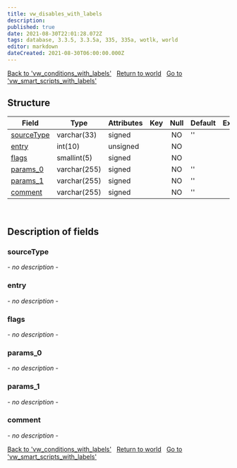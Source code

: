 ```yaml
---
title: vw_disables_with_labels
description: 
published: true
date: 2021-08-30T22:01:28.072Z
tags: database, 3.3.5, 3.3.5a, 335, 335a, wotlk, world
editor: markdown
dateCreated: 2021-08-30T06:00:00.000Z
---
```


<a href="https://trinitycore.info/de/database/335/world/vw_conditions_with_labels" class="mt-5 v-btn v-btn--depressed v-btn--flat v-btn--outlined theme--light v-size--default darkblue--text text--lighten-3"><span class="v-btn__content"><i aria-hidden="true" class="v-icon notranslate v-icon--left mdi mdi-arrow-left theme--light"></i><span>Back to 'vw_conditions_with_labels'</span></span></a>&nbsp;&nbsp;&nbsp;<a href="https://trinitycore.info/de/database/335/world/home" class="mt-5 v-btn v-btn--depressed v-btn--flat v-btn--outlined theme--light v-size--default darkblue--text text--lighten-3"><span class="v-btn__content"><i aria-hidden="true" class="v-icon notranslate v-icon--left mdi mdi-home-outline theme--light"></i><span>Return to world</span></span></a>&nbsp;&nbsp;&nbsp;<a href="https://trinitycore.info/de/database/335/world/vw_smart_scripts_with_labels" class="mt-5 v-btn v-btn--depressed v-btn--flat v-btn--outlined theme--light v-size--default darkblue--text text--lighten-3"><span class="v-btn__content"><span>Go to 'vw_smart_scripts_with_labels'</span><i aria-hidden="true" class="v-icon notranslate v-icon--right mdi mdi-arrow-right theme--light"></i></span></a>

## Structure

| Field | Type | Attributes | Key | Null | Default | Extra | Comment |
| --- | --- | --- | :---: | :---: | --- | --- | --- |
| [sourceType](#sourcetype) | varchar(33) | signed |  | NO | '' |  |  |
| [entry](#entry) | int(10) | unsigned |  | NO |  |  |  |
| [flags](#flags) | smallint(5) | signed |  | NO |  |  |  |
| [params_0](#params_0) | varchar(255) | signed |  | NO | '' |  |  |
| [params_1](#params_1) | varchar(255) | signed |  | NO | '' |  |  |
| [comment](#comment) | varchar(255) | signed |  | NO | '' |  |  |
&nbsp;
## Description of fields

### sourceType
*- no description -*
&nbsp;

### entry
*- no description -*
&nbsp;

### flags
*- no description -*
&nbsp;

### params_0
*- no description -*
&nbsp;

### params_1
*- no description -*
&nbsp;

### comment
*- no description -*
&nbsp;

<a href="https://trinitycore.info/de/database/335/world/vw_conditions_with_labels" class="mt-5 v-btn v-btn--depressed v-btn--flat v-btn--outlined theme--light v-size--default darkblue--text text--lighten-3"><span class="v-btn__content"><i aria-hidden="true" class="v-icon notranslate v-icon--left mdi mdi-arrow-left theme--light"></i><span>Back to 'vw_conditions_with_labels'</span></span></a>&nbsp;&nbsp;&nbsp;<a href="https://trinitycore.info/de/database/335/world/home" class="mt-5 v-btn v-btn--depressed v-btn--flat v-btn--outlined theme--light v-size--default darkblue--text text--lighten-3"><span class="v-btn__content"><i aria-hidden="true" class="v-icon notranslate v-icon--left mdi mdi-home-outline theme--light"></i><span>Return to world</span></span></a>&nbsp;&nbsp;&nbsp;<a href="https://trinitycore.info/de/database/335/world/vw_smart_scripts_with_labels" class="mt-5 v-btn v-btn--depressed v-btn--flat v-btn--outlined theme--light v-size--default darkblue--text text--lighten-3"><span class="v-btn__content"><span>Go to 'vw_smart_scripts_with_labels'</span><i aria-hidden="true" class="v-icon notranslate v-icon--right mdi mdi-arrow-right theme--light"></i></span></a>

